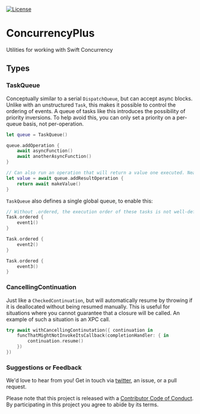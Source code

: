 [![License][license badge]][license]

# ConcurrencyPlus
Utilities for working with Swift Concurrency

## Types

### TaskQueue

Conceptually similar to a serial `DispatchQueue`, but can accept async blocks. Unlike with an unstructured `Task`, this makes it possible to control the ordering of events. A queue of tasks like this introduces the possibility of priority inversions. To help avoid this, you can only set a priority on a per-queue basis, not per-operation.

```swift
let queue = TaskQueue()

queue.addOperation {
    await asyncFunction()
    await anotherAsyncFunction()
}

// Can also run an operation that will return a value one executed. Neat!
let value = await queue.addResultOperation {
    return await makeValue()
}
```

`TaskQueue` also defines a single global queue, to enable this:

```swift
// Without .ordered, the execution order of these tasks is not well-defined.
Task.ordered {
    event1()
}

Task.ordered {
    event2()
}

Task.ordered {
    event3()
}
```

### CancellingContinuation

Just like a `CheckedContinuation`, but will automatically resume by throwing if it is deallocated without being resumed manually. This is useful for situations where you cannot guarantee that a closure will be called. An example of such a situation is an XPC call.

```swift
try await withCancellingContinutation({ continuation in
    funcThatMightNotInvokeItsCallback(completionHandler: { in
        continuation.resume()
    })
})
```

### Suggestions or Feedback

We'd love to hear from you! Get in touch via [twitter](https://twitter.com/chimehq), an issue, or a pull request.

Please note that this project is released with a [Contributor Code of Conduct](CODE_OF_CONDUCT.md). By participating in this project you agree to abide by its terms.

[license]: https://opensource.org/licenses/BSD-3-Clause
[license badge]: https://img.shields.io/github/license/ChimeHQ/ConcurrencyPlus
